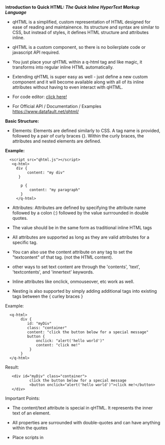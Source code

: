 I**ntroduction to Quick HTML: *The Quick Inline HyperText Markup Language***

- qHTML is a simplified, custom representation of HTML designed for ease of reading and maintainence. Its structure and syntax are similar to CSS, but instead of styles, it defines HTML structure and attributes inline. 

- qHTML is a custom component, so there is no boilerplate code or javascript API required. 

- You just place your qHTML within a q-html tag and like magic, it transforms into regular inline HTML automatically. 

- Extending qHTML is super easy as well - just define a new custom component and it will become available along with all of its inline attributes without having to even interact with qHTML. 

- For code editor:  <a href="https://www.datafault.net/qhtml/demo.html">click here!</a>
- For Official API / Documentation / Examples
   <a href="https://www.datafault.net/qhtml">https://www.datafault.net/qhtml/</a>

**Basic Structure:**


- Elements: Elements are defined similarly to CSS. A tag name is provided, followed by a pair of curly braces {}. Within the curly braces, the attributes and nested elements are defined.

**Example:**
 
      <script src="qhtml.js"></script>
       <q-html>
         div {
              content: "my div"
          }
    
           p {
               content: "my paragraph"
           }
         </q-html>

- Attributes: Attributes are defined  by specifying the attribute name followed by a colon (:) followed by the value surrrounded in double quotes. 

- The value should be in the same form as traditional inline HTML tags
- All attributes are supported as long as they are valid attributes for a specific tag. 
- You can also use the content attribute on any tag to set the "textcontent" of that tag. (not the HTML content).
- other ways to set text content are through the 'contents', 'text', 'textcontents', and 'innertext' keywords.
- Inline attributes like onclick, onmouseover, etc  work as well.
- Nesting is also supported by simply adding additional tags into existing tags between the { curley braces }


Example:
   

      <q-html>
           div {
              id: "myDiv"
              class: "container"
              content: "click the button below for a special message"
              button {
                  onclick: "alert('hello world')"
                  content: "click me!"
               }
           }
      </q-html>


  Result:  

       <div id="myDiv" class="container">
               click the button below for a special message  
               <button onclick="alert('hello world')">click me!</button>
       </div>

Important Points:

- The content/text attribute is special in qHTML. It represents the inner text of an element.

- All properties are surrounded with double-quotes and can have anything within the quotes
- Place scripts in <script> blocks outside of QHTML (for now until q-script is added)
- Reference script return values using backticks like this... <pre> text: `myscript()` </pre>

Example:

     <q-html>
      p {
            content: "This is a paragraph."
            span {
                   content: "And here is how to handle multiple elements... "                   
            } 
           a { 
               href:"#"
              content: "Click here!"
              onclick: "myFunction()"
           }
            span { 
                 id: "mySpan"
                 content: " and continue learning"
            }
           
         }
          script {

             function myFunction() {  
                  document.querySelector("#mySpan").innerText = " " + Math.random() * 65535; 
                  alert("clicked!"); 
              }
           }
         
     </q-html>




Simplified Nesting

- You can nest multiple tags for convenience using a comma

Example:

qHTML:

       <q-html>
         p,center,a {
           href: "https://www.example.com"
           text: "Visit Example"
        }
       </q-html>

Converted to HTML:

            <p><center><a href="https://www.example.com">Visit Example</a></center></p>


q-components:

   
      q-component {
                             slots: "custom-slot1,custom-slot2";
			     id: "text-bar";
			     div {
			        class: "w3-bar w3-blue";
			        span {
				    custom-slot1 {

			            }
			        }
		               div {
	                           custom-slot2 {

                                   }
			       }
			    }
		 }
		
		div {
		  text-bar {
		      custom-slot1: "slot 1 text";
                      custom-slot2: "slot 2 text";
		  }
		  br { }
		  text-bar {
                      custom-slot1: "some other text for slot 1";
                      custom-slot2: "and the other slot 2 text";
		  
		  }
		}

Result:

  	<text-bar custom-slot1="slot 1 text" custom-slot2="slot 2 text">
            <div class="w3-bar w3-blue">
	       <span>
	         <custom-slot1>slot 1 text</custom-slot1>
	      </span>
           <div>
	       <custom-slot2>slot 2 text</custom-slot2>
	  </div>
       </div></text-bar>
       
       <br>
       <text-bar custom-slot1="some other text for slot 1" custom-slot2="and the other slot 2 text">
          <div class="w3-bar w3-blue">
	    <span>
               <custom-slot1>some other text for slot 1</custom-slot1>
	    </span>
            <div>
	       <custom-slot2>and the other slot 2 text</custom-slot2>
	    </div>
          </div>
	</text-bar>


 Currently planned features for later release:
 - q-script
 - extend q-script support to allow for javascript/q-script to be used directly with QHTML for rapid generation
 - q-query language that will allow for the access of QHTML text before rendering it into HTML, allowing it to be manipulated first
 - Additional q-components as well as integration with q-script and q-query


